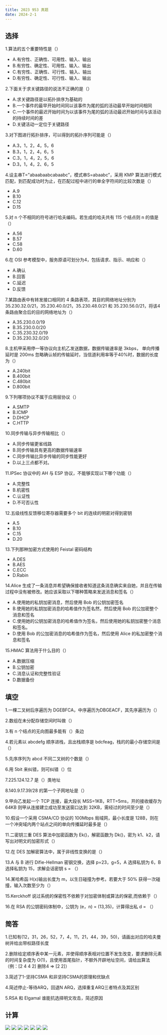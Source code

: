 ```yaml
---
title: 2023 953 真题
date: 2024-2-1
---
```


## 选择

1.算法的五个重要特性是（）

- A.有穷性、正确性、可用性、输入、输出
- B.有穷性、确定性、可用性、输入、输出
- C.有穷性、正确性、可行性、输入、输出
- D.有穷性、确定性、可行性、输入、输出

2.下面关于求关键路径的说法不正确的是（）

- A.求关键路径是以拓扑排序为基础的
- B.一个事件的最早开始时间同以该事件为尾的弧的活动最早开始时间相同
- C.一个事件的最迟开始时间为以该事件为尾的弧的活动最迟开始时间与该活动的持续时间的差
- D.关键活动一定位于关键路径

3.对下图进行拓扑排序，可以得到的拓扑序列可能是（）

- A.3，1，2，4，5，6
- B.3，1，2，4，6，5
- C.3，1，4，2，5，6
- D.3，1，4，2、6，5

4.设主串T="abaabaabcabaabc”，模式串S=abaabc”，采用 KMP 算法进行模式匹配，到匹配成功时为止，在匹配过程中进行的单全字符间的比较次数是（）

- A.9
- B.10
- C.12
- D.15

5.对 n 个不相同的符号进行哈夫编码。若生成的哈夫共有 115 个结点则 n 的值是（）

- A.56
- B.57
- C.58
- D.60

6.在 OSI 参考模型中，服务原语可划分为4，包括请求、指示、响应和（）

- A.确认
- B.回答
- C.延迟
- D.反馈

7.某路由表中有转发接口相同的 4 条路表项，其目的网络地址分别为 35.230.32.0/21，35.230.40.0/21，35.230.48.0/21 和 35.230.56.0/21，将该4 条路由聚合后的目的网络地址为（）

- A.35.230.0.0/19
- B.35.230.0.0/20
- C.35.230.32.0/19
- D.35.230.32.0/20

8.主机甲采用停一等协议向主机乙发送数据，数据传输速率是 3kbps，
单向传播延时是 200ms 忽略确认帧的传输延时，当信道利用率等于40%时，数据的长度为（）

- A.240bit
- B.400bit
- C.480bit
- D.800bit

9.下列哪项协议不属于应用层协议（）

- A.SMTP
- B.ICMP
- D.DHCP
- C.HTTP

10.同步传输与异步传输相比（）

- A.同步传输更省线路
- B.同步传输具有更高的数据传输速率
- C.同步传输比异步传输的同步性能更好
- D.以上三点都不对。

11.IPSec 协议中的 AH 与 ESP 协议，不能够实现以下哪个功能（）

- A.完整性
- B.机密性
- C.认证性
- D.不可否认性

12.五级线性反馈移位寄存器需要多个 bit 的连续的明密对得到密钥

- A.5
- B.10
- C.15
- D.20

13.下列那种加密方式使用的 Feistal 密码结构

- A.DES
- B.AES
- C.ECC
- D.Rabin

14.Alice 生成了一条消息并希望确保接收者知道这条消息确实来自她，并且在传输过程中没有被修改。她应该采取以下哪种策略来发送消息和签名（）

- A.使用她的私钥加密消息，然后使用 Bob 的公钥加密签名
- B.使用她的私钥加密消息的哈希值作为签名然，然后使用 Bob 的公加密整个消息和签名
- C.使用她的公钥加密消息的哈希值作为签名，然后使用她的私钥加密整个消息和签名。
- D.使用 Bob 的公加密消息的哈希值作为签名，然后使用 Alice 的私加密整个消息和签名

15.HMAC 算法用于什么目的（）

- A.数据压缩
- B.公钥加密
- C.消息认证和完整性验证
- D.数据备份

## 填空

1.一棵二叉树后序遍历为 DGEBFCA，中序遍历为DBGEACF，其先序遍历为（）

2.数组在未分配存储空间时叫做（）

3.有 n 个结点的无向图最多能有（）条边

4.若元素以 abcdefg 顺序进栈，且出栈顺序是 bdcfeag，栈的的最小存储空间是（）

5.先序序列为 abcd 不同二叉树的个数是（）

6.用 5bit 来纠错，则可纠错（）位

7.225.124.12.7 是（）类地址

8.140.9.17.39/28 的第一个子网地址是（）

9.甲向乙发起一个 TCP 连接，最大段长 MSS=1KB，RTT=5ms，开的接收缓存为 64KB 则甲从连接建立成功至发送窗口达到 32KB，需经过的时间至少是（）

10.假设一个采用 CSMA/CD 协议的 100Mbps 局域网，最小长度是 128B，则在一个冲突域内两个站点之间的单向传播延时最多是（）

11.二密钥三重 DES 算法中加密函数为 Ek()，解密函数为 Dk()，密为 k1、k2，请写出对明文的加密形式（）

12.在 DES 加解密算法中，属于非线性变换的是（）

13.A 与 B 进行 Difie-Hellman 密钢交换，选择 p=23，g=5，A 选择私钥为 6，B 选择私钥为 15，求解会话密钥 s = （）

14.某哈希函 H(x)输出长度为 m，以生日碰撞为参考。若要大于 50% 获得一次碰撞，输入次数至少为（）

15.Kerckhoff 说过系统的保密性不依赖于对加密体制或算法的保密,而依赖于（）

16.在 RSA 的公钥密码体制中，公钥为 (e，n) = (13,35)，计算得出私 d = （）

## 简答

1.已知有(12，31，26，52，7，4，11，21，44，39，50)，请画出对应的哈夫曼树并给出带权路径长度

2.删除给定顺序表中某一元素，并使得顺序表相对位置不发生改变，要求删除元素的时间复杂度为 O(1)，且使用首尾指针，不额外开辟地址空间，请给出算法（例：[2 4 4 2] 删除4 => [2 2]）

3.简述了1-坚持CSMA 和非坚持CSMA的原理和优缺点

4.简述停止-等待ARQ，回退N ARQ，选择重复ARQ三者特点及其区别

5.RSA 和 Elgamal 谁能抗选择明文攻击，简述原因

## 计算

<img src="./assets/image-20240201143310742.png">

<img src="./assets/image-20240201143351284.png">

<img src="./assets/image-20240201143415012.png">

<img src="./assets/image-20240201143442903.png">

<img src="./assets/image-20240201143504722.png">

<img src="./assets/image-20240201143521795.png">

<img src="./assets/image-20240201143535539.png">
